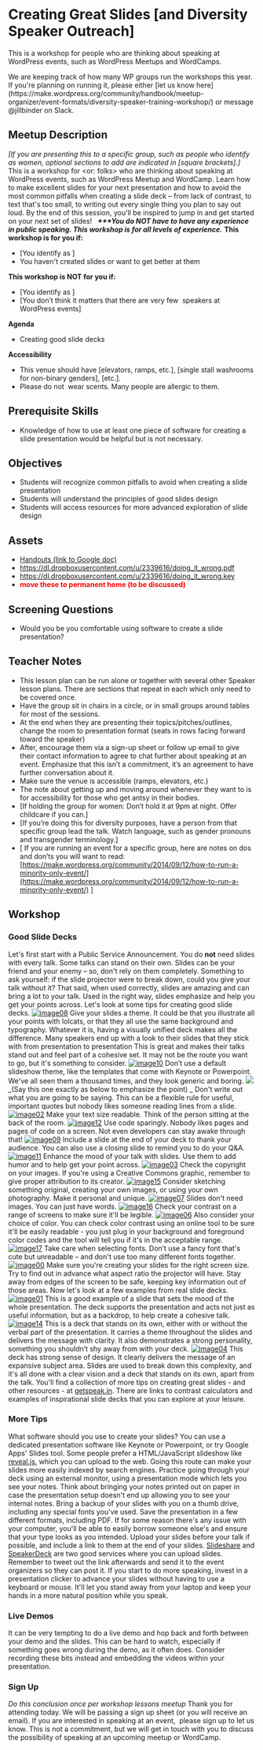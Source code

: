 # Creating Great Slides [and Diversity Speaker Outreach]
This is a workshop for people who are thinking about speaking at WordPress events, such as WordPress Meetups and WordCamps.

<div id="content-20" class="postcontent">We are keeping track of how many WP groups run the workshops this year. If you're planning on running it, please either [let us know here](https://make.wordpress.org/community/handbook/meetup-organizer/event-formats/diversity-speaker-training-workshop/) or message @jillbinder on Slack.  

## Meetup Description

_[If you are presenting this to a specific group, such as people who identify as women, optional sections to add are indicated in [square brackets].]_ This is a workshop for <specific group> <or: folks> who are thinking about speaking at WordPress events, such as WordPress Meetup and WordCamp. Learn how to make excellent slides for your next presentation and how to avoid the most common pitfalls when creating a slide deck – from lack of contrast, to text that's too small, to writing out every single thing you plan to say out loud. By the end of this session, you'll be inspired to jump in and get started on your next set of slides!   **_***You do NOT have to have any experience in public speaking. This workshop is for all levels of experience._** **This workshop is for you if:**

*   [You identify as <specific group>]
*   You haven't created slides or want to get better at them

**This workshop is NOT for you if:**

*   [You identify as <not this specific group>]
*   [You don’t think it matters that there are very few <specific group> speakers at WordPress events]

**Agenda**

*   Creating good slide decks

**Accessibility**

*   This venue should have [elevators, ramps, etc.], [single stall washrooms for non-binary genders], [etc.].
*   Please do not  wear scents. Many people are allergic to them.

</div>

<div id="content-20" class="postcontent">

## Prerequisite Skills

*   Knowledge of how to use at least one piece of software for creating a slide presentation would be helpful but is not necessary.

## Objectives

*   Students will recognize common pitfalls to avoid when creating a slide presentation
*   Students will understand the principles of good slides design
*   Students will access resources for more advanced exploration of slide design

## Assets

*   [Handouts (link to Google doc)](https://drive.google.com/open?id=1KwOgQiO9yWcfmzNhmIz_cdL9PG_yDxPj)
*   https://dl.dropboxusercontent.com/u/2339616/doing_it_wrong.pdf
*   https://dl.dropboxusercontent.com/u/2339616/doing_it_wrong.key
*   <span style="color: #ff0000">**move these to permanent home (to be discussed)**</span>

## Screening Questions

*   Would you be you comfortable using software to create a slide presentation?

## Teacher Notes

*   This lesson plan can be run alone or together with several other Speaker lesson plans. There are sections that repeat in each which only need to be covered once.
*   Have the group sit in chairs in a circle, or in small groups around tables for most of the sessions.
*   At the end when they are presenting their topics/pitches/outlines, change the room to presentation format (seats in rows facing forward toward the speaker)
*   After, encourage them via a sign-up sheet or follow up email to give their contact information to agree to chat further about speaking at an event. Emphasize that this isn’t a commitment, it’s an agreement to have further conversation about it.
*   Make sure the venue is accessible (ramps, elevators, etc.)
*   The note about getting up and moving around whenever they want to is for accessibility for those who get antsy in their bodies.
*   [If holding the group for women: Don’t hold it at 9pm at night. Offer childcare if you can.]
*   [If you’re doing this for diversity purposes, have a person from that specific group lead the talk. Watch language, such as gender pronouns and transgender terminology.]
*   [ If you are running an event for a specific group, here are notes on dos and don’ts you will want to read: [https://make.wordpress.org/community/2014/09/12/how-to-run-a-minority-only-event/](https://make.wordpress.org/community/2014/09/12/how-to-run-a-minority-only-event/) ]

## Workshop

### Good Slide Decks

Let's first start with a Public Service Announcement. You do **not** need slides with every talk. Some talks can stand on their own. Slides can be your friend and your enemy – so, don't rely on them completely. Something to ask yourself: if the slide projector were to break down, could you give your talk without it? That said, when used correctly, slides are amazing and can bring a lot to your talk. Used in the right way, slides emphasize and help you get your points across. Let's look at some tips for creating good slide decks. [![image08](https://make.wordpress.org/training/files/2017/08/speaker-slides-2.png)](https://make.wordpress.org/training/files/2017/08/speaker-slides-2.png) Give your slides a theme. It could be that you illustrate all your points with lolcats, or that they all use the same background and typography. Whatever it is, having a visually unified deck makes all the difference. Many speakers end up with a look to their slides that they stick with from presentation to presentation This is great and makes their talks stand out and feel part of a cohesive set. It may not be the route you want to go, but it's something to consider. [![image10](https://make.wordpress.org/training/files/2017/08/speaker-slides-3.png)](https://make.wordpress.org/training/files/2017/08/speaker-slides-3.png) Don’t use a default slideshow theme, like the templates that come with Keynote or Powerpoint. We've all seen them a thousand times, and they look generic and boring. [![](https://make.wordpress.org/training/files/2017/08/speaker-slides-4-300x225.png)](https://make.wordpress.org/training/files/2017/08/speaker-slides-4.png) _(Say this one exactly as below to emphasize the point) _ Don't write out what you are going to be saying. This can be a flexible rule for useful, important quotes but nobody likes someone reading lines from a slide. [![image02](https://make.wordpress.org/training/files/2017/08/speaker-slides-5.png)](https://make.wordpress.org/training/files/2017/08/speaker-slides-5.png) Make your text size readable. Think of the person sitting at the back of the room. [![image12](https://make.wordpress.org/training/files/2017/08/speaker-slides-6.png)](https://make.wordpress.org/training/files/2017/08/speaker-slides-6.png) Use code sparingly. Nobody likes pages and pages of code on a screen. Not even developers can stay awake through that! [![image09](https://make.wordpress.org/training/files/2017/08/speaker-slides-7.png)](https://make.wordpress.org/training/files/2017/08/speaker-slides-7.png) Include a slide at the end of your deck to thank your audience. You can also use a closing slide to remind you to do your Q&A. [![image11](https://make.wordpress.org/training/files/2017/08/speaker-slides-8.png)](https://make.wordpress.org/training/files/2017/08/speaker-slides-8.png) Enhance the mood of your talk with slides. Use them to add humor and to help get your point across. [![image03](https://make.wordpress.org/training/files/2017/08/speaker-slides-9.png)](https://make.wordpress.org/training/files/2017/08/speaker-slides-9.png) Check the copyright on your images. If you're using a Creative Commons graphic, remember to give proper attribution to its creator. [![image15](https://make.wordpress.org/training/files/2017/08/speaker-slides-10.png)](https://make.wordpress.org/training/files/2017/08/speaker-slides-10.png) Consider sketching something original, creating your own images, or using your own photography. Make it personal and unique. [![image07](https://make.wordpress.org/training/files/2017/08/speaker-slides-11.png)](https://make.wordpress.org/training/files/2017/08/speaker-slides-11.png) Slides don't need images. You can just have words. [![image16](https://make.wordpress.org/training/files/2017/08/speaker-slides-12.png)](https://make.wordpress.org/training/files/2017/08/speaker-slides-12.png) Check your contrast on a range of screens to make sure it'll be legible. [![image06](https://make.wordpress.org/training/files/2017/08/speaker-slides-13.png)](https://make.wordpress.org/training/files/2017/08/speaker-slides-13.png) Also consider your choice of color. You can check color contrast using an online tool to be sure it'll be easily readable - you just plug in your background and foreground color codes and the tool will tell you if it's in the acceptable range. [![image17](https://make.wordpress.org/training/files/2017/08/speaker-slides-14.png)](https://make.wordpress.org/training/files/2017/08/speaker-slides-14.png) Take care when selecting fonts. Don’t use a fancy font that's cute but unreadable – and don't use too many different fonts together. [![image00](https://make.wordpress.org/training/files/2017/08/speaker-slides-15.png)](https://make.wordpress.org/training/files/2017/08/speaker-slides-15.png) Make sure you're creating your slides for the right screen size. Try to find out in advance what aspect ratio the projector will have. Stay away from edges of the screen to be safe, keeping key information out of those areas. Now let's look at a few examples from real slide decks. [![image01](https://make.wordpress.org/training/files/2017/08/speaker-slides-16.png)](https://make.wordpress.org/training/files/2017/08/speaker-slides-16.png) This is a good example of a slide that sets the mood of the whole presentation. The deck supports the presentation and acts not just as useful information, but as a backdrop, to help create a cohesive talk. [![image14](https://make.wordpress.org/training/files/2017/08/speaker-slides-17.png)](https://make.wordpress.org/training/files/2017/08/speaker-slides-17.png) This is a deck that stands on its own, either with or without the verbal part of the presentation. It carries a theme throughout the slides and delivers the message with clarity. It also demonstrates a strong personality, something you shouldn’t shy away from with your deck. [![image04](https://make.wordpress.org/training/files/2017/08/speaker-slides-18.png)](https://make.wordpress.org/training/files/2017/08/speaker-slides-18.png) This deck has strong sense of design. It clearly delivers the message of an expansive subject area. Slides are used to break down this complexity, and it's all done with a clear vision and a deck that stands on its own, apart from the talk. You'll find a collection of more tips on creating great slides - and other resources - at [getspeak.in](http://getspeak.in). There are links to contrast calculators and examples of inspirational slide decks that you can explore at your leisure.

### More Tips

What software should you use to create your slides? You can use a dedicated presentation software like Keynote or Powerpoint, or try Google Apps' Slides tool. Some people prefer a HTML/JavaScript slideshow like [reveal.js](https://github.com/hakimel/reveal.js/), which you can upload to the web. Going this route can make your slides more easily indexed by search engines. Practice going through your deck using an external monitor, using a presentation mode which lets you see your notes. Think about bringing your notes printed out on paper in case the presentation setup doesn't end up allowing you to see your internal notes. Bring a backup of your slides with you on a thumb drive, including any special fonts you've used. Save the presentation in a few different formats, including PDF. If for some reason there's any issue with your computer, you'll be able to easily borrow someone else's and ensure that your type looks as you intended. Upload your slides before your talk if possible, and include a link to them at the end of your slides. [Slideshare](http://www.slideshare.net/) and [SpeakerDeck](https://speakerdeck.com/) are two good services where you can upload slides. Remember to tweet out the link afterwards and send it to the event organizers so they can post it. If you start to do more speaking, invest in a presentation clicker to advance your slides without having to use a keyboard or mouse. It'll let you stand away from your laptop and keep your hands in a more natural position while you speak.

### Live Demos

It can be very tempting to do a live demo and hop back and forth between your demo and the slides. This can be hard to watch, especially if something goes wrong during the demo, as it often does. Consider recording these bits instead and embedding the videos within your presentation.  

### Sign Up

_Do this conclusion once per workshop lessons meetup_ Thank you for attending today. We will be passing a sign up sheet (or you will receive an email). If you are interested in speaking at an event,  please sign up to let us know. This is not a commitment, but we will get in touch with you to discuss the possibility of speaking at an upcoming meetup or WordCamp.</div>
